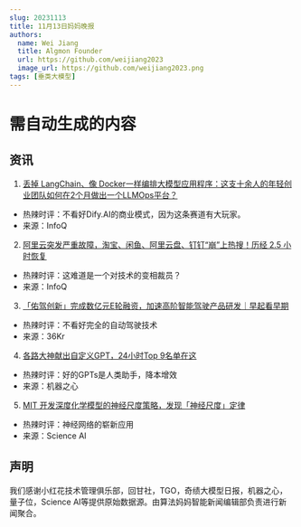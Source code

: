 ```yaml
---
slug: 20231113
title: 11月13日妈妈晚报
authors:
  name: Wei Jiang
  title: Algmon Founder
  url: https://github.com/weijiang2023
  image_url: https://github.com/weijiang2023.png
tags: [垂类大模型]
---
```


# 需自动生成的内容
## 资讯

1. [丢掉 LangChain、像 Docker一样编排大模型应用程序：这支十余人的年轻创业团队如何在2个月做出一个LLMOps平台？](https://mp.weixin.qq.com/s/r7To1s1updUOooQK5gb68Q)
* 热辣时评：不看好Dify.AI的商业模式，因为这条赛道有大玩家。
* 来源：InfoQ

2. [阿里云突发严重故障，淘宝、闲鱼、阿里云盘、钉钉“崩”上热搜！历经 2.5 小时恢复](https://mp.weixin.qq.com/s/RSYin65phYUomx43BY_6Mg)
* 热辣时评：这难道是一个对技术的变相裁员？
* 来源：InfoQ

3. [「佑驾创新」完成数亿元E轮融资，加速高阶智能驾驶产品研发｜早起看早期](https://mp.weixin.qq.com/s/1OX6sAtOzfoPETxkImD_pg)
* 热辣时评：不看好完全的自动驾驶技术
* 来源：36Kr

4. [各路大神献出自定义GPT，24小时Top 9名单在这](https://mp.weixin.qq.com/s/QU-UChwsTnrrlU63LRt4Aw)
* 热辣时评：好的GPTs是人类助手，降本增效
* 来源：机器之心

5. [MIT 开发​深度化学模型的神经尺度策略，发现「神经尺度」定律](https://mp.weixin.qq.com/s/UJ9hHbkcX3p7fzHtEi5uGQ)
* 热辣时评：神经网络的崭新应用
* 来源：Science AI

## 声明

我们感谢小红花技术管理俱乐部，回甘社，TGO，奇绩大模型日报，机器之心，量子位，Science AI等提供原始数据源。由算法妈妈智能新闻编辑部负责进行新闻聚合。